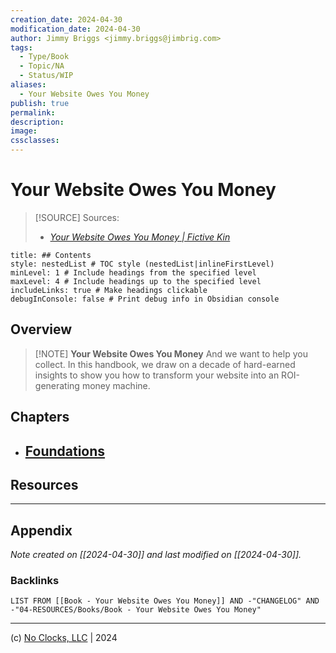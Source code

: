```yaml
---
creation_date: 2024-04-30
modification_date: 2024-04-30
author: Jimmy Briggs <jimmy.briggs@jimbrig.com>
tags:
  - Type/Book
  - Topic/NA
  - Status/WIP
aliases:
  - Your Website Owes You Money
publish: true
permalink:
description:
image:
cssclasses:
---
```



# Your Website Owes You Money

> [!SOURCE] Sources:
> - *[Your Website Owes You Money | Fictive Kin](https://fictivekin.com/websystems)*

```table-of-contents
title: ## Contents 
style: nestedList # TOC style (nestedList|inlineFirstLevel)
minLevel: 1 # Include headings from the specified level
maxLevel: 4 # Include headings up to the specified level
includeLinks: true # Make headings clickable
debugInConsole: false # Print debug info in Obsidian console
```

## Overview

> [!NOTE] **Your Website Owes You Money**
> And we want to help you collect. In this handbook, we draw on a decade of hard-earned insights to show you how to transform your website into an ROI-generating money machine.

## Chapters

- [Foundations]()
	- 


## Resources

***

## Appendix

*Note created on [[2024-04-30]] and last modified on [[2024-04-30]].*

### Backlinks

```dataview
LIST FROM [[Book - Your Website Owes You Money]] AND -"CHANGELOG" AND -"04-RESOURCES/Books/Book - Your Website Owes You Money"
```

***

(c) [No Clocks, LLC](https://github.com/noclocks) | 2024


